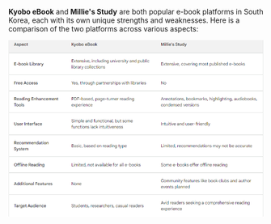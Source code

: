 **Kyobo eBook** and **Millie's Study** are both popular e-book platforms in South Korea, each with its own unique strengths and weaknesses. Here is a comparison of the two platforms across various aspects:

<img src="/assets/kyobo vs millie.png">